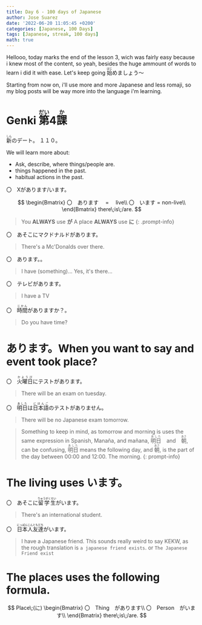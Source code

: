 ```yaml
---
title: Day 6 - 100 days of Japanese
author: Jose Suarez
date: '2022-06-20 11:05:45 +0200'
categories: [Japanese, 100 Days]
tags: [Japanese, streak, 100 days]
math: true
---
```


Hellooo, today marks the end of the lesson 3, wich was fairly easy because i knew most of the content, so yeah, besides the huge ammount of words to learn i did it with ease. Let's keep going <ruby>始<rp>(</rp><rt>はじ</rt><rp>)</rp></ruby>めましょう～

Starting from now on, i'll use more and more Japanese and less romaji, so my blog posts will be way more into the language i'm learning.

# Genki <ruby>第<rp>(</rp><rt>だい</rt><rp>)</rp></ruby>4<ruby>課<rp>(</rp><rt>か</rt><rp>)</rp></ruby> 

<ruby>新<rp>(</rp><rt>しん</rt><rp>)</rp></ruby>のデート。
１１０。

We will learn more about:
* Ask, describe, where things/people are.
* things happened in the past.
* habitual actions in the past.


〇　Xがあります/います。

$$ \begin{Bmatrix}
〇　あります 　=　 live\\
〇　います = non-live\\
\end{Bmatrix} there\;is\;/are.
$$


> You **ALWAYS** use **が**
> A place **ALWAYS** use **に**
{: .prompt-info}

〇　あそこにマクドナルドがあります。
> There's a Mc'Donalds over there.

〇　あります。。
> I have (something)...
> Yes, it's there...

〇　テレビがあります。
> I have a TV

〇　<ruby>時間<rp>(</rp><rt>じかん</rt><rp>)</rp></ruby>がありますか？。
> Do you have time?

# あります。When you want to say and event took place?

〇　<ruby>火曜日<rp>(</rp><rt>かようび</rt><rp>)</rp></ruby>にテストがあります。
> There will be an exam on tuesday.

〇　<ruby>明日<rp>(</rp><rt>あした</rt><rp>)</rp></ruby>は<ruby>日本語<rp>(</rp><rt>にほんご</rt><rp>)</rp></ruby>のテストがありません。
> There will be no Japanese exam tomorrow.

> Something to keep in mind, as tomorrow and morning is uses the same expression in Spanish, Manaña, and mañana, <ruby>明日<rp>(</rp><rt>あした</rt><rp>)</rp></ruby>　and　<ruby>朝<rp>(</rp><rt>あさ</rt><rp>)</rp></ruby>, can be confusing, <ruby>明日<rp>(</rp><rt>あした</rt><rp>)</rp></ruby> means the following day, and <ruby>朝<rp>(</rp><rt>あさ</rt><rp>)</rp></ruby>, is the part of the day between 00:00 and 12:00. The morning.
{: prompt-info}

# The living uses います。
〇　あそこに<ruby>留学生<rp>(</rp><rt>りゅうがくせい</rt><rp>)</rp></ruby>がいます。
> There's an international student.

〇　<ruby>日本人<rp>(</rp><rt>にっぽんじん</rt><rp>)</rp></ruby><ruby>友達<rp>(</rp><rt>ともだち</rt><rp>)</rp></ruby>がいます。
> I have a Japanese friend.
> This sounds really weird to say KEKW, as the rough translation is `a japanese friend exists`. or `The Japanese Friend exist`

# The places uses the following formula.

$$ Place\;(に)
\begin{Bmatrix}
〇　Thing　があります\\
〇　Person　がいます\\
\end{Bmatrix} there\;is\;/are.
$$
